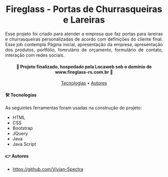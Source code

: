 <h1 align="center">Fireglass - Portas de Churrasqueiras e Lareiras</h1>

<p align="justify">Esse projeto foi criado para atender a empresa que faz portas para lareiras e churrasqueiras personalizadas de acordo com definições do cliente final. Esse job contempla Página inicial, apresentação da empresa, apresentação dos produtos, portfólio, fomrulário de orçamento, formulário de contato, interação com redes sociais.</p>

<h4 align="center"> 
🚧  Projeto finalizado, hospedado pela Locaweb sob o domínio de www.fireglass-rs.com.br  🚧
</h4>

<p align="center">
 <a href="#-tecnologias">Tecnologias</a> • 
 <a href="#-autores">Autores</a>
</p>

<p align= "left"><h4>🛠 Tecnologias</h4>

As seguintes ferramentas foram usadas na construção do projeto:

- HTML
- CSS
- Bootstrap
- JQuery
- Java
- Java Script
</p>

<p align= "left"><h4>👉 Autores</h4>

- https://github.com/Vivian-Spectra

</p>
